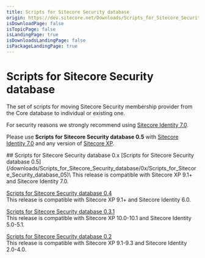 ```yaml
---
title: Scripts for Sitecore Security database
origin: https://dev.sitecore.net/Downloads/Scripts_for_Sitecore_Security_database
isDownloadPage: false
isTopicPage: false
isLandingPage: true
isDownloadsLandingPage: false
isPackageLandingPage: true
---
```


# Scripts for Sitecore Security database

The set of scripts for moving Sitecore Security membership provider from the Core database to individual or existing one.

For security reasons we strongly recommend using [Sitecore Identity 7.0](~/link?_id=B05E8155BB9B405CA2A244C2260D251E&_z=z).

Please use **Scripts for Sitecore Security database 0.5** with [Sitecore Identity 7.0](~/link?_id=B05E8155BB9B405CA2A244C2260D251E&_z=z) and any version of [Sitecore XP](~/link?_id=95749A4162E64E3A9FC9E0AA530AB81B&_z=z).

<Card variant='outlineRaised' px={0} mb={8}>
<CardHeader>
## Scripts for Sitecore Security database 0.x
</CardHeader>
<CardBody>
[Scripts for Sitecore Security database 0.5](/downloads/Scripts_for_Sitecore_Security_database/0x/Scripts_for_Sitecore_Security_database_05)\
This release is compatible with Sitecore XP 9.1+ and Sitecore Identity 7.0.

[Scripts for Sitecore Security database 0.4](/downloads/Scripts_for_Sitecore_Security_database/0x/Scripts_for_Sitecore_Security_database_04)\
This release is compatible with Sitecore XP 9.1+ and Sitecore Identity 6.0.

[Scripts for Sitecore Security database 0.3.1](/downloads/Scripts_for_Sitecore_Security_database/0x/Scripts_for_Sitecore_Security_database_031)\
This release is compatible with Sitecore XP 10.0-10.1 and Sitecore Identity 5.0-5.1.

[Scripts for Sitecore Security database 0.2](/downloads/Scripts_for_Sitecore_Security_database/0x/Scripts_for_Sitecore_Security_database_02)\
This release is compatible with Sitecore XP 9.1-9.3 and Sitecore Identity 2.0-4.0.


</CardBody>          
</Card>